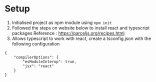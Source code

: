 # Setup

1. Initialised project as npm module using `npm init`
2. Followed the steps on website below to install react and typescript packages
   Reference : https://parceljs.org/recipes.html
3. Allows typescript to work with react, create a tsconfig.json with the following configuration

```
{
    "compilerOptions": {
        "esModuleInterop": true,
        "jsx": "react"
    }
}
```
